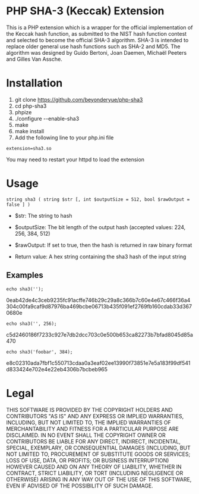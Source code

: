 PHP SHA-3 (Keccak) Extension
============================
This is a PHP extension which is a wrapper for the official implementation of the Keccak hash function, as submitted to the NIST hash function contest and selected to become the official SHA-3 algorithm. SHA-3 is intended to replace older general use hash functions such as SHA-2 and MD5. The algorithm was designed by Guido Bertoni, Joan Daemen, Michaël Peeters and Gilles Van Assche.

Installation
=============
1. git clone https://github.com/beyonderyue/php-sha3
1. cd php-sha3
1. phpize
1. ./configure --enable-sha3
1. make
1. make install
1. Add the following line to your php.ini file

`extension=sha3.so`

You may need to restart your httpd to load the extension

Usage
=====
`string sha3 ( string $str [, int $outputSize = 512, bool $rawOutput = false ] )`

* $str: The string to hash
* $outputSize: The bit length of the output hash (accepted values: 224, 256, 384, 512)
* $rawOutput: If set to true, then the hash is returned in raw binary format

* Return value: A hex string containing the sha3 hash of the input string

Examples
--------
`echo sha3('');`

0eab42de4c3ceb9235fc91acffe746b29c29a8c366b7c60e4e67c466f36a4304c00fa9caf9d87976ba469bcbe06713b435f091ef2769fb160cdab33d3670680e

`echo sha3('', 256);`

c5d2460186f7233c927e7db2dcc703c0e500b653ca82273b7bfad8045d85a470

`echo sha3('foobar', 384);`

e8c02310ada7fbf1c550713cdaa0a3eaf02ee13990f73851e7e5a183f99df541d833424e702e4e22eb4306b7bcbeb965

Legal
=====
THIS SOFTWARE IS PROVIDED BY THE COPYRIGHT HOLDERS AND CONTRIBUTORS "AS IS" AND
ANY EXPRESS OR IMPLIED WARRANTIES, INCLUDING, BUT NOT LIMITED TO, THE IMPLIED
WARRANTIES OF MERCHANTABILITY AND FITNESS FOR A PARTICULAR PURPOSE ARE
DISCLAIMED. IN NO EVENT SHALL THE COPYRIGHT OWNER OR CONTRIBUTORS BE LIABLE FOR
ANY DIRECT, INDIRECT, INCIDENTAL, SPECIAL, EXEMPLARY, OR CONSEQUENTIAL DAMAGES
(INCLUDING, BUT NOT LIMITED TO, PROCUREMENT OF SUBSTITUTE GOODS OR SERVICES;
LOSS OF USE, DATA, OR PROFITS; OR BUSINESS INTERRUPTION) HOWEVER CAUSED AND
ON ANY THEORY OF LIABILITY, WHETHER IN CONTRACT, STRICT LIABILITY, OR TORT
(INCLUDING NEGLIGENCE OR OTHERWISE) ARISING IN ANY WAY OUT OF THE USE OF THIS
SOFTWARE, EVEN IF ADVISED OF THE POSSIBILITY OF SUCH DAMAGE.
